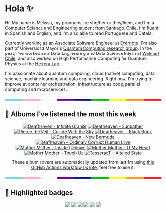 # Hola ✨
Hi! My name is Melissa, my pronouns are she/her or they/them, and I'm a Computer Science and Engineering student from Santiago, Chile. I'm fluent in Spanish and English, and I'm also able to read Portuguese and Català.

Currently working as an Associate Software Engineer at [Evernote](https://evernote.com/). I'm also part of Universidad Mayor's [Quantum Computing research group](https://www.diariomayor.cl/ciencia-um/docentes-y-estudiantes-crean-el-primer-grupo-de-computacion-cuantica-u-mayor.html). In the past, I've worked as a Data Engineering and Data Science Intern at [Walmart Chile](https://github.com/walmartdigital/), and also worked on High Performance Computing for Quantum Physics at the [Herrera Lab](http://fherreralab.com/).

I'm passionate about quantum computing, cloud (native) computing, data science, machine learning and data engineering. Right now, I'm trying to improve at container orchestration, infrastructure as code, parallel computing and microservices.

<img src="hr.png" width="100%" height="5px">

## 🎵 Albums I've listened the most this week
<!-- lastfm -->
<p align="center"><a href="https://www.last.fm/music/Deafheaven/Infinite+Granite"><img src="https://lastfm.freetls.fastly.net/i/u/64s/6f8258cdca8879915ccf7fd0043863de.jpg" title="Deafheaven - Infinite Granite"></a> <a href="https://www.last.fm/music/Deafheaven/Sunbather"><img src="https://lastfm.freetls.fastly.net/i/u/64s/8a6a1123bb124e4890f20c956a63e734.png" title="Deafheaven - Sunbather"></a> <a href="https://www.last.fm/music/Pierce+the+Veil/Collide+With+the+Sky"><img src="https://lastfm.freetls.fastly.net/i/u/64s/557643a8faaa35768cb6088f576fed30.jpg" title="Pierce the Veil - Collide With the Sky"></a> <a href="https://www.last.fm/music/Deafheaven/Black+Brick"><img src="https://lastfm.freetls.fastly.net/i/u/64s/1a5aaadf58ec51030d42d6ad83786eb6.jpg" title="Deafheaven - Black Brick"></a> <a href="https://www.last.fm/music/Deafheaven/New+Bermuda"><img src="https://lastfm.freetls.fastly.net/i/u/64s/60d9ba6c2d960a49646ccba69de73b63.jpg" title="Deafheaven - New Bermuda"></a> <a href="https://www.last.fm/music/Deafheaven/Ordinary+Corrupt+Human+Love"><img src="https://lastfm.freetls.fastly.net/i/u/64s/14499c4d27be2a70c9483f44faccdbfc.jpg" title="Deafheaven - Ordinary Corrupt Human Love"></a> <a href="https://www.last.fm/music/Mother+Mother/Inside+(Deluxe)"><img src="https://lastfm.freetls.fastly.net/i/u/64s/e9ea769af22ea5378c715c8912429ed4.jpg" title="Mother Mother - Inside (Deluxe)"></a> <a href="https://www.last.fm/music/Mother+Mother/O+My+Heart"><img src="https://lastfm.freetls.fastly.net/i/u/64s/826cd46695ae445ca9db6ca7d694cdc0.png" title="Mother Mother - O My Heart"></a> <a href="https://www.last.fm/music/Mother+Mother/Touch+Up"><img src="https://lastfm.freetls.fastly.net/i/u/64s/59ffa3a67be14e14ce90bfeeefcd7493.jpg" title="Mother Mother - Touch Up"></a> <a href="https://www.last.fm/music/TesseracT/Altered+State"><img src="https://lastfm.freetls.fastly.net/i/u/64s/f9423553d24546d88bb55c1fc93e9d6f.png" title="TesseracT - Altered State"></a> </p>

<p align="center">These album covers are automatically updated from last.fm using <a href="https://github.com/marketplace/actions/lastfm-to-markdown">this GitHub Actions workflow I wrote</a>, feel free to use it.</p>

<img src="hr.png" width="100%" height="5px">

## 🏅 Highlighted badges
<p align="center" style="vertical-align:middle;">
  <a href="https://www.credly.com/badges/c8caff74-4c34-4211-affe-8bd7692771c8"><img src="https://images.credly.com/size/100x100/images/cf9b772d-7cf9-4c11-9aa7-46ab006f0ce6/IBM_Quantum_Challenge_2021_Achievement_V2.png"></a>
  <a href="https://www.credly.com/badges/52a4021b-34e6-413d-a4bd-cc29d3a686f6"><img src="https://images.credly.com/size/100x100/images/28944969-813a-43b9-944f-7910111ce764/Professional_Certificate_-_Data_Science.png"></a>
  <a href="https://www.credly.com/badges/cfeca386-7b9d-487f-8e2b-b3cfa069c734"><img src="https://images.credly.com/size/100x100/images/ac4daa48-1924-4dc5-80cf-ede5a08bac51/Data_Science_Foundations_Specialization.png"></a>
  <a href="https://www.credly.com/badges/0372a945-8a67-4d57-9643-b46b8dbf2fa6"><img src="https://images.credly.com/size/100x100/images/4a5f4849-54ae-461f-97ad-cb9c9a04eb63/Adv_Data_Science_Specialization.png"></a>
  <a href="https://www.credly.com/badges/348acaad-19d1-4f5a-8a6f-145d80dca3dc"><img src="https://images.credly.com/size/100x100/images/1dee8dee-d779-462e-9fd4-df5119546349/Build_Smart_on_Kubernetes_World_Tour.png"></a>
  <a href="https://google.qwiklabs.com/public_profiles/9fac59c2-c0f1-4b5c-b207-47c9cd7d6072"><img src="https://cdn.qwiklabs.com/GHzcYBb00JYUF9Rgf3D9A4inwRHYnFtISMvcRlb%2FClU%3D" width="100px"></a>
</p>
